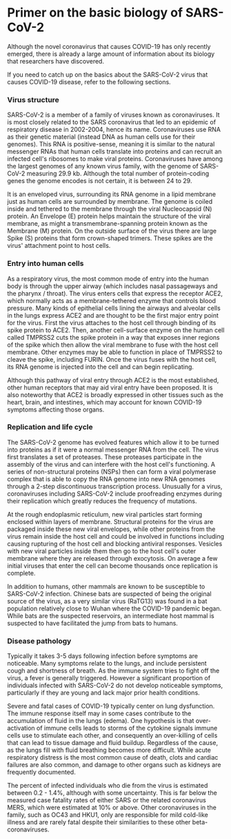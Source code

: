 # Primer on the basic biology of SARS-CoV-2

Although the novel coronavirus that causes COVID-19 has only recently emerged, there is
already a large amount of information about its biology that researchers have discovered.

If you need to catch up on the basics about the SARS-CoV-2 virus that causes COVID-19 disease,
refer to the following sections.

### Virus structure

SARS-CoV-2 is a member of a family of viruses known as coronaviruses. It is most closely related
to the SARS coronavirus that led to an epidemic of respiratory disease in 2002-2004, hence its 
name. Coronaviruses use RNA as their genetic material (instead DNA as human cells use for their genomes).
This RNA is positive-sense, meaning it is similar to the natural messenger RNAs that human cells translate 
into proteins and can recruit an infected cell's ribosomes to make viral proteins. Coronaviruses have
among the largest genomes of any known virus family, with the genome of SARS-CoV-2 measuring 29.9 kb.
Although the total number of protein-coding genes the genome encodes is not certain, it is between 24 to 29. 

It is an enveloped virus, surrounding its RNA genome in a lipid membrane just as human cells are surrounded 
by membrane. The genome is coiled inside and tethered to the membrane through the viral Nucleocapsid (N) 
protein. An Envelope (E) protein helps maintain the structure of the viral membrane, as might a transmembrane-spanning
protein known as the Membrane (M) protein. On the outside surface of the virus there are large Spike (S) 
proteins that form crown-shaped trimers. These spikes are the virus' attachment point to host cells.


### Entry into human cells

As a respiratory virus, the most common mode of entry into the human body is through the upper
airway (which includes nasal passageways and the pharynx / throat). The virus enters
cells that express the receptor ACE2, which normally acts as a membrane-tethered enzyme that controls
blood pressure. Many kinds of epithelial cells lining the airways and alveolar cells in the lungs express 
ACE2 and are thought to be the first major entry point for the virus. First the virus attaches to the host cell through
binding of its spike protein to ACE2. Then, another cell-surface enzyme on the human cell called TMPRSS2 
cuts the spike protein in a way that exposes inner regions of the spike which then allow the viral membrane
to fuse with the host cell membrane. Other enzymes may be able to function in place of TMPRSS2 to cleave the 
spike, including FURIN. Once the virus fuses with the host cell, its RNA genome is injected into the cell
and can begin replicating.

Although this pathway of viral entry through ACE2 is the most established, other human receptors that
may aid viral entry have been proposed. It is also noteworthy that ACE2 is broadly expressed in other 
tissues such as the heart, brain, and intestines, which may account for known COVID-19 symptoms affecting
those organs.


### Replication and life cycle

The SARS-CoV-2 genome has evolved features which allow it to be turned into proteins as if it
were a normal messenger RNA from the cell. The virus first translates a set of proteases. These
proteases participate in the assembly of the virus and can interfere with the host cell's functioning.
A series of non-structural proteins (NSPs) then can form a viral polymerase complex that 
is able to copy the RNA genome into new RNA genomes through a 2-step discontinuous transcription 
process. Unusually for a virus, coronaviruses including SARS-CoV-2 include proofreading enzymes 
during their replication which greatly reduces the frequency of mutations.

At the rough endoplasmic reticulum, new viral particles start forming enclosed within layers of membrane.
Structural proteins for the virus are packaged inside these new viral envelopes, while other proteins
from the virus remain inside the host cell and could be involved in functions including causing rupturing
of the host cell and blocking antiviral responses. Vesicles with new viral particles inside them then
go to the host cell's outer membrane where they are released through exocytosis. On average a few initial 
viruses that enter the cell can become thousands once replication is complete.

In addition to humans, other mammals are known to be susceptible to SARS-CoV-2 infection. Chinese bats 
are suspected of being the original source of the virus, as a very similar virus (RaTG13) was found in a bat 
population relatively close to Wuhan where the COVID-19 pandemic began. While bats are the suspected 
reservoirs, an intermediate host mammal is suspected to have facilitated the jump from bats to humans. 


### Disease pathology

Typically it takes 3-5 days following infection before symptoms are noticeable. Many symptoms relate to the 
lungs, and include persistent cough and shortness of breath. As the immune system tries to fight off the
virus, a fever is generally triggered. However a significant proportion of individuals infected with SARS-CoV-2
do not develop noticeable symptoms, particularly if they are young and lack major prior health conditions.

Severe and fatal cases of COVID-19 typically center on lung dysfunction. The immune response itself may in some cases
contribute to the accumulation of fluid in the lungs (edema). One hypothesis is that over-activation of immune cells
leads to storms of the cytokine signals immune cells use to stimulate each other, and consequently an over-killing of 
cells that can lead to tissue damage and fluid buildup. Regardless of the cause, as the lungs fill with fluid breathing
becomes more difficult. While acute respiratory distress is the most common cause of death, clots and cardiac failures 
are also common, and damage to other organs such as kidneys are frequently documented.

The percent of infected individuals who die from the virus is estimated between 0.2 - 1.4%, although with some uncertainty. 
This is far below the measured case fatality rates of either SARS or the related coronavirus MERS, which were estimated at 10%
or above. Other coronaviruses in the family, such as OC43 and HKU1, only are responsible for mild cold-like illness and are 
rarely fatal despite their similarities to these other beta-coronaviruses.



